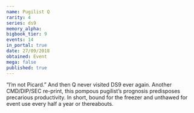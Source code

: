 ```yaml
---
name: Pugilist Q
rarity: 4
series: ds9
memory_alpha:
bigbook_tier: 9
events: 14
in_portal: true
date: 27/09/2018
obtained: Event
mega: false
published: true
---
```


“I’m not Picard.” And then Q never visited DS9 ever again. Another CMD/DIP/SEC re-print, this pompous pugilist’s prognosis predisposes precarious productivity. In short, bound for the freezer and unthawed for event use every half a year or thereabouts.
